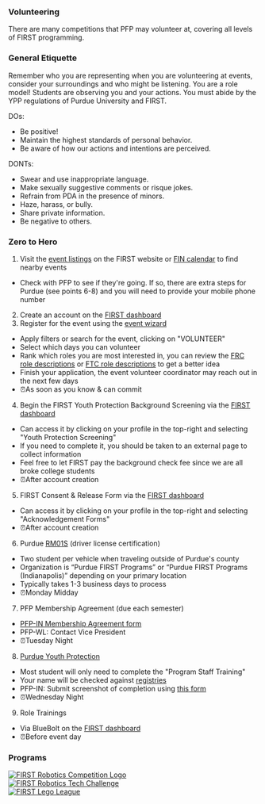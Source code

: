 ### Volunteering
There are many competitions that PFP may volunteer at, covering all levels of FIRST programming.

### General Etiquette
Remember who you are representing when you are volunteering at events, consider your surroundings and who might be listening. You are a role model! Students are observing you and your actions. You must abide by the YPP regulations of Purdue University and FIRST.

DOs:
* Be positive!
* Maintain the highest standards of personal behavior.
* Be aware of how our actions and intentions are perceived.

DONTs:
* Swear and use inappropriate language.
* Make sexually suggestive comments or risque jokes.
* Refrain from PDA in the presence of minors.
* Haze, harass, or bully.
* Share private information.
* Be negative to others.

### Zero to Hero
1. Visit the [event listings](https://www.firstinspires.org/team-event-search#type=events&sort=date&programs=FLL,FTC,FRC&country=USA&stateprov=IN) on the FIRST website or [FIN calendar](https://www.firstindianarobotics.org/program-calendar/) to find nearby events
  * Check with PFP to see if they're going. If so, there are extra steps for Purdue (see points 6-8) and you will need to provide your mobile phone number
2. Create an account on the [FIRST dashboard](https://my.firstinspires.org/Dashboard/)
3. Register for the event using the [event wizard](https://my.firstinspires.org/Volunteers/Wizard/Search/)
  * Apply filters or search for the event, clicking on "VOLUNTEER"
  * Select which days you can volunteer
  * Rank which roles you are most interested in, you can review the [FRC role descriptions](https://www.firstinspires.org/resource-library/frc/volunteer-event-roles-and-training-resources) or [FTC role descriptions](https://www.firstinspires.org/sites/default/files/uploads/resource_library/volunteer/ftc-volunteer-role-descriptions.pdf) to get a better idea
  * Finish your application, the event volunteer coordinator may reach out in the next few days
  * ⏰As soon as you know & can commit
4. Begin the FIRST Youth Protection Background Screening via the [FIRST dashboard](https://my.firstinspires.org/Dashboard/)
  * Can access it by clicking on your profile in the top-right and selecting "Youth Protection Screening"
  * If you need to complete it, you should be taken to an external page to collect information
  * Feel free to let FIRST pay the background check fee since we are all broke college students
  * ⏰After account creation
5. FIRST Consent & Release Form via the [FIRST dashboard](https://my.firstinspires.org/Dashboard/)
  * Can access it by clicking on your profile in the top-right and selecting "Acknowledgement Forms"
  * ⏰After account creation
6. Purdue [RM01S](RM01S.md) (driver license certification)
  * Two student per vehicle when traveling outside of Purdue's county
  * Organization is “Purdue FIRST Programs” or “Purdue FIRST Programs (Indianapolis)” depending on your primary location
  * Typically takes 1-3 business days to process
  * ⏰Monday Midday
7. PFP Membership Agreement (due each semester)
  * [PFP-IN Membership Agreement form](https://boilerlink.purdue.edu/submitter/form/start/660396)
  * PFP-WL: Contact Vice President
  * ⏰Tuesday Night
8. [Purdue Youth Protection](https://www.purdue.edu/ethics/youth_protection/Staff/Training.php)
  * Most student will only need to complete the "Program Staff Training"
  * Your name will be checked against [registries](https://www.purdue.edu/ethics/youth_protection/Staff/background_checks.php)
  * PFP-IN: Submit screenshot of completion using [this form](https://boilerlink.purdue.edu/submitter/form/start/661063)
  * ⏰Wednesday Night
9. Role Trainings
  * Via BlueBolt on the [FIRST dashboard](https://my.firstinspires.org/Dashboard/)
  * ⏰Before event day

### Programs
[![FIRST Robotics Competition Logo](./assets/FIRST_logos/logo_FRC.svg)](volunteering_frc.md) <br>
[![FIRST Robotics Tech Challenge](./assets/FIRST_logos/logo_FTC.svg)](volunteering_ftc.md) <br>
[![FIRST Lego League](./assets/FIRST_logos/logo_FLL.svg)](volunteering_fll.md)
